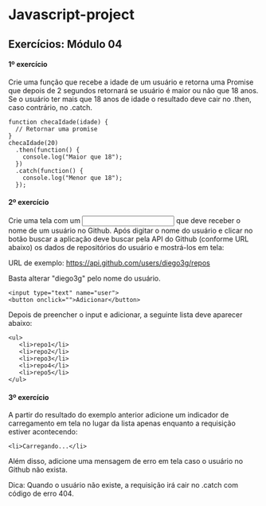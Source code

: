 # Javascript-project

## Exercícios: Módulo 04

#### 1º exercício

Crie uma função que recebe a idade de um usuário e retorna uma Promise que depois de 2 segundos retornará se usuário é maior ou não que 18 anos. Se o usuário ter mais que 18 anos de idade o resultado deve cair no .then, caso contrário, no .catch.

    function checaIdade(idade) {
      // Retornar uma promise
    }
    checaIdade(20)
      .then(function() {
        console.log("Maior que 18");
      })
      .catch(function() {
        console.log("Menor que 18");
      });
 
#### 2º exercício

Crie uma tela com um <input> que deve receber o nome de um usuário no Github. Após digitar o nome do usuário e clicar no botão buscar a aplicação deve buscar pela API do Github (conforme URL abaixo) os dados de repositórios do usuário e mostrá-los em tela:

URL de exemplo: https://api.github.com/users/diego3g/repos

Basta alterar "diego3g" pelo nome do usuário.

    <input type="text" name="user">
    <button onclick="">Adicionar</button>
    
Depois de preencher o input e adicionar, a seguinte lista deve aparecer abaixo:

    <ul>
       <li>repo1</li>
       <li>repo2</li>
       <li>repo3</li>
       <li>repo4</li>
       <li>repo5</li>
    </ul>

#### 3º exercício
A partir do resultado do exemplo anterior adicione um indicador de carregamento em tela no lugar da lista apenas enquanto a requisição estiver acontecendo:

    <li>Carregando...</li>

Além disso, adicione uma mensagem de erro em tela caso o usuário no Github não exista.

Dica: Quando o usuário não existe, a requisição irá cair no .catch com código de erro 404.
